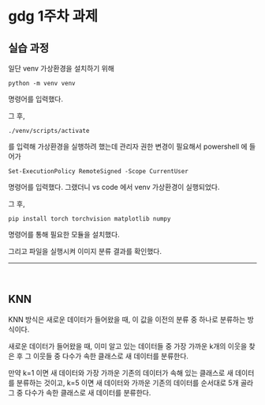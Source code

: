 # gdg 1주차 과제 
## 실습 과정
 일단 venv 가상환경을 설치하기 위해

 `python -m venv venv`

 명령어를 입력했다. 

 그 후,

 `./venv/scripts/activate`

 를 입력해 가상환경을 실행하려 했는데 관리자 권한 변경이 필요해서 powershell 에 들어가 

 `Set-ExecutionPolicy RemoteSigned -Scope CurrentUser`

 명령어를 입력했다. 그랬더니 vs code 에서 venv 가상환경이 실행되었다.

 그 후,

 `pip install torch torchvision matplotlib numpy`

명령어를 통해 필요한 모듈을 설치했다. 

그리고 파일을 실행시켜 이미지 분류 결과를 확인했다. 


-------------

</br>

## KNN 
KNN 방식은 새로운 데이터가 들어왔을 때, 이 값을 이전의 분류 중 하나로 분류하는 방식이다. 

새로운 데이터가 들어왔을 때, 이미 알고 있는 데이터들 중 가장 가까운 k개의 이웃을 찾은 후 그 이웃들 중 다수가 속한 클래스로 새 데이터를 분류한다. 

만약 k=1 이면 새 데이터와 가장 가까운 기존의 데이터가 속해 있는 클래스로 새 데이터를 분류하는 것이고, k=5 이면 새 데이터와 가까운 기존의 데이터를 순서대로 5개 골라 그 중 다수가 속한 클래스로 새 데이터를 분류한다. 